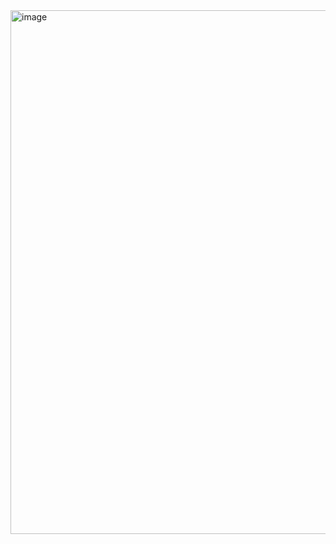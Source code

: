 <img width="649" height="838" alt="image" src="https://github.com/user-attachments/assets/f9c64380-d808-4783-bcbb-32b637fa6a40" />
